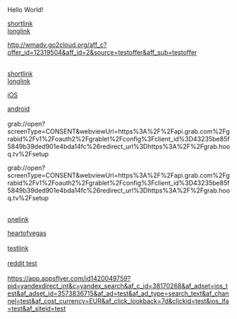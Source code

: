 <html>
<head>
</head>
<body>
Hello World!
  
  <a href="https://babylonbytelushealth.onelink.me/b68S/574f041c">shortlink</a>
  <br>
  <a href="https://babylonbytelushealth.onelink.me/b68S?pid=TEST&c=TEST&af_dp=babylonbytelushealth%3A%2F%2Fconsult&af_web_dp=https%3A%2F%2Fwww.telus.com%2Fen%2Fbc%2Fhealth%2Fpersonal%2Fbabylon%3FINTCMP%3DVAN_babylon">longlink</a>
  
  <a href="http://wmadv.go2cloud.org/aff_c?offer_id=12319504&aff_id=2&source=testoffer&aff_sub=testoffer">http://wmadv.go2cloud.org/aff_c?offer_id=12319504&aff_id=2&source=testoffer&aff_sub=testoffer</a>
  
  <br>
  <a href="https://sports.onelink.me/595412233/nbaleaguepasspreview">shortlink</a>
  <br>
  <a href="https://sports.onelink.me/595412233?pid=LandingPage&c=US_Engagement_YMktg_NBALeaguePass&af_sub1=Engagement&af_sub2=US_YMktg&af_sub5=EarlBirdPassPreview_Static&af_dp=ysportacular%3A%2F%2Fv2%2Flivehub%3FchannelId%3Dnba&af_web_dp=https%3A%2F%2Fsports.yahoo.com%2Fvideos%2Fthe-bounce">longlink</a>
  
  
  
  <a href="http://liquidpch.go2cloud.org/aff_c?offer_id=6162&aff_id=1&source=testoffer&aff_sub=testoffer">iOS</a>
  
<a href="http://liquidpch.go2cloud.org/aff_c?offer_id=6164&aff_id=1&source=testoffer&aff_sub=testoffer">android</a>
<br>
<br>
grab://open?screenType=CONSENT&webviewUrl=https%3A%2F%2Fapi.grab.com%2Fgrabid%2Fv1%2Foauth2%2Fgrablet%2Fconfig%3Fclient_id%3D43235be85f5849b39ded901e4bda14fc%26redirect_url%3Dhttps%3A%2F%2Fgrab.hooq.tv%2Fsetup

grab://open?screenType=CONSENT&webviewUrl=https%3A%2F%2Fapi.grab.com%2Fgrabid%2Fv1%2Foauth2%2Fgrablet%2Fconfig%3Fclient_id%3D43235be85f5849b39ded901e4bda14fc%26redirect_url%3Dhttps%3A%2F%2Fgrab.hooq.tv%2Fsetup

<br>
<a href="https://grab.onelink.me/2695613898?pid=test&c=yc&is_retargeting=true&af_dp=grab%3A%2F%2Fopen%3FscreenType%3DCONSENT%26webviewUrl%3Dhttps%3A%2F%2Fapi.grab.com%2Fgrabid%2Fv1%2Foauth2%2Fgrablet%2Fconfig%3Fclient_id%3D43235be85f5849b39ded901e4bda14fc%26redirect_url%3Dhttps%3A%2F%2Fgrab.hooq.tv%2Fsetup&af_force_deeplink=true&af_web_dp=https%3A%2F%2Fwww.grab.com%2F&af_ios_url=https%3A%2F%2Fwww.grab.com%2F">onelink</a>
<br>

<a href="https://hov.onelink.me/821432192?pid=pmqa&c=z_test3009_6s&af_dp=heartofvegas%3A%2F%2F&af_web_dp=https%3A%2F%2Fapps.facebook.com%2Fheart_of_vegas&promotion_code=beacon&af_force_deeplink=true">heartofvegas</a>
<br>
<br>
<a href="https://app.aflink.com/com.gen.workoutme?c=test_c&af_c_id=test_c_id&af_siteid=test_siteid&af_adset=test_adset&af_ad=test_ad&af_ad_id=test_ad_id&af_adset_id=test_adset_id&af_ad_type=test_ad_type&pid=bytedance_int&af_click_lookback=7d&clickid=test_clickid&android_id=42ffd14fc5011c0&imei=&idfa=&os=&redirect=false&af_ip=&af_ua=&af_lang=zh-Hans-CN">testlink</a>
<br>
<br>
<a href="https://app.appsflyer.com/id1392651594?af_ad_id=test_ad_id&af_c_id=724699091607973108&pid=reddit_int&c=AdSet1&af_ad=My_Ad&af_adset_id=724699096277001333&idfa=7473FD34-89C2-4A11-9CBC-CC520D607EE7&cachebuster=test_cachebuster&redirect=false">reddit test</a>
<br>
<br>
<a href="https://app.appsflyer.com/id1420049759?pid=yandexdirect_int&c=yandex_search&af_c_id=38170268&af_adset=ios_test&af_adset_id=3573836715&af_ad=test&af_ad_type=search_text&af_channel=test&af_cost_currency=EUR&af_click_lookback=7d&clickid=test&ios_ifa=test&af_siteid=test">https://app.appsflyer.com/id1420049759?pid=yandexdirect_int&c=yandex_search&af_c_id=38170268&af_adset=ios_test&af_adset_id=3573836715&af_ad=test&af_ad_type=search_text&af_channel=test&af_cost_currency=EUR&af_click_lookback=7d&clickid=test&ios_ifa=test&af_siteid=test</a>
<br>
</body>
</html>
